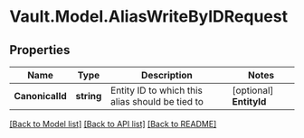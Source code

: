 # Vault.Model.AliasWriteByIDRequest

## Properties

Name | Type | Description | Notes
------------ | ------------- | ------------- | -------------
**CanonicalId** | **string** | Entity ID to which this alias should be tied to | [optional] **EntityId** | **string** | Entity ID to which this alias should be tied to. This field is deprecated in favor of &#x27;canonical_id&#x27;. | [optional] **MountAccessor** | **string** | Mount accessor to which this alias belongs to | [optional] **Name** | **string** | Name of the alias | [optional] 

[[Back to Model list]](../README.md#documentation-for-models) [[Back to API list]](../README.md#documentation-for-api-endpoints) [[Back to README]](../README.md)

